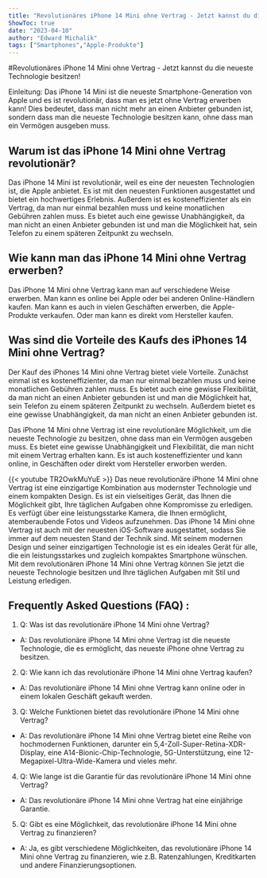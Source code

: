 ```yaml
---
title: "Revolutionäres iPhone 14 Mini ohne Vertrag - Jetzt kannst du die neueste Technologie besitzen!"
ShowToc: true 
date: "2023-04-10"
author: "Edward Michalik" 
tags: ["Smartphones","Apple-Produkte"]
---
```

#Revolutionäres iPhone 14 Mini ohne Vertrag - Jetzt kannst du die neueste Technologie besitzen!

Einleitung:
Das iPhone 14 Mini ist die neueste Smartphone-Generation von Apple und es ist revolutionär, dass man es jetzt ohne Vertrag erwerben kann! Dies bedeutet, dass man nicht mehr an einen Anbieter gebunden ist, sondern dass man die neueste Technologie besitzen kann, ohne dass man ein Vermögen ausgeben muss.

## Warum ist das iPhone 14 Mini ohne Vertrag revolutionär?
Das iPhone 14 Mini ist revolutionär, weil es eine der neuesten Technologien ist, die Apple anbietet. Es ist mit den neuesten Funktionen ausgestattet und bietet ein hochwertiges Erlebnis. Außerdem ist es kosteneffizienter als ein Vertrag, da man nur einmal bezahlen muss und keine monatlichen Gebühren zahlen muss. Es bietet auch eine gewisse Unabhängigkeit, da man nicht an einen Anbieter gebunden ist und man die Möglichkeit hat, sein Telefon zu einem späteren Zeitpunkt zu wechseln.

## Wie kann man das iPhone 14 Mini ohne Vertrag erwerben?
Das iPhone 14 Mini ohne Vertrag kann man auf verschiedene Weise erwerben. Man kann es online bei Apple oder bei anderen Online-Händlern kaufen. Man kann es auch in vielen Geschäften erwerben, die Apple-Produkte verkaufen. Oder man kann es direkt vom Hersteller kaufen.

## Was sind die Vorteile des Kaufs des iPhones 14 Mini ohne Vertrag?
Der Kauf des iPhones 14 Mini ohne Vertrag bietet viele Vorteile. Zunächst einmal ist es kosteneffizienter, da man nur einmal bezahlen muss und keine monatlichen Gebühren zahlen muss. Es bietet auch eine gewisse Flexibilität, da man nicht an einen Anbieter gebunden ist und man die Möglichkeit hat, sein Telefon zu einem späteren Zeitpunkt zu wechseln. Außerdem bietet es eine gewisse Unabhängigkeit, da man nicht an einen Anbieter gebunden ist.

Das iPhone 14 Mini ohne Vertrag ist eine revolutionäre Möglichkeit, um die neueste Technologie zu besitzen, ohne dass man ein Vermögen ausgeben muss. Es bietet eine gewisse Unabhängigkeit und Flexibilität, die man nicht mit einem Vertrag erhalten kann. Es ist auch kosteneffizienter und kann online, in Geschäften oder direkt vom Hersteller erworben werden.

{{< youtube TR2OwkMuYuE >}} 
Das neue revolutionäre iPhone 14 Mini ohne Vertrag ist eine einzigartige Kombination aus modernster Technologie und einem kompakten Design. Es ist ein vielseitiges Gerät, das Ihnen die Möglichkeit gibt, Ihre täglichen Aufgaben ohne Kompromisse zu erledigen. Es verfügt über eine leistungsstarke Kamera, die Ihnen ermöglicht, atemberaubende Fotos und Videos aufzunehmen. Das iPhone 14 Mini ohne Vertrag ist auch mit der neuesten iOS-Software ausgestattet, sodass Sie immer auf dem neuesten Stand der Technik sind. Mit seinem modernen Design und seiner einzigartigen Technologie ist es ein ideales Gerät für alle, die ein leistungsstarkes und zugleich kompaktes Smartphone wünschen. Mit dem revolutionären iPhone 14 Mini ohne Vertrag können Sie jetzt die neueste Technologie besitzen und Ihre täglichen Aufgaben mit Stil und Leistung erledigen.

## Frequently Asked Questions (FAQ) :
1. Q: Was ist das revolutionäre iPhone 14 Mini ohne Vertrag?
- A: Das revolutionäre iPhone 14 Mini ohne Vertrag ist die neueste Technologie, die es ermöglicht, das neueste iPhone ohne Vertrag zu besitzen.

2. Q: Wie kann ich das revolutionäre iPhone 14 Mini ohne Vertrag kaufen?
- A: Das revolutionäre iPhone 14 Mini ohne Vertrag kann online oder in einem lokalen Geschäft gekauft werden.

3. Q: Welche Funktionen bietet das revolutionäre iPhone 14 Mini ohne Vertrag?
- A: Das revolutionäre iPhone 14 Mini ohne Vertrag bietet eine Reihe von hochmodernen Funktionen, darunter ein 5,4-Zoll-Super-Retina-XDR-Display, eine A14-Bionic-Chip-Technologie, 5G-Unterstützung, eine 12-Megapixel-Ultra-Wide-Kamera und vieles mehr.

4. Q: Wie lange ist die Garantie für das revolutionäre iPhone 14 Mini ohne Vertrag?
- A: Das revolutionäre iPhone 14 Mini ohne Vertrag hat eine einjährige Garantie.

5. Q: Gibt es eine Möglichkeit, das revolutionäre iPhone 14 Mini ohne Vertrag zu finanzieren?
- A: Ja, es gibt verschiedene Möglichkeiten, das revolutionäre iPhone 14 Mini ohne Vertrag zu finanzieren, wie z.B. Ratenzahlungen, Kreditkarten und andere Finanzierungsoptionen.


